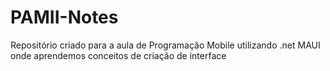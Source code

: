 # PAMII-Notes
Repositório criado para a aula de Programação Mobile utilizando .net MAUI onde aprendemos conceitos de criação de interface

